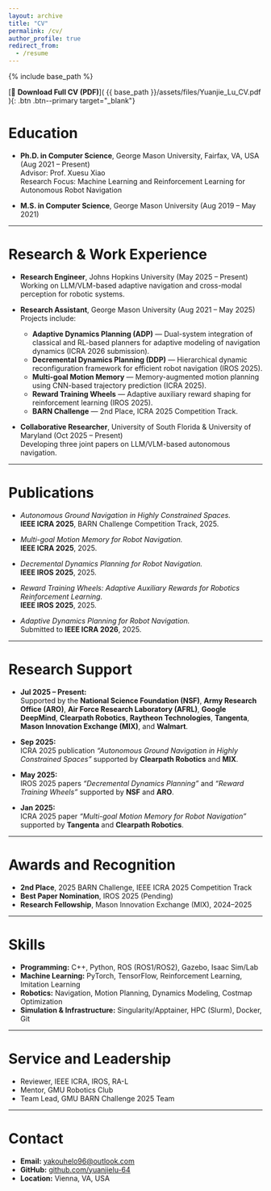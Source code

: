 ```yaml
---
layout: archive
title: "CV"
permalink: /cv/
author_profile: true
redirect_from:
  - /resume
---
```


{% include base_path %}

[📄 **Download Full CV (PDF)**]( {{ base_path }}/assets/files/Yuanjie_Lu_CV.pdf ){: .btn .btn--primary target="_blank"}

# Education
- **Ph.D. in Computer Science**, George Mason University, Fairfax, VA, USA (Aug 2021 – Present)  
  Advisor: Prof. Xuesu Xiao  
  Research Focus: Machine Learning and Reinforcement Learning for Autonomous Robot Navigation

- **M.S. in Computer Science**, George Mason University (Aug 2019 – May 2021)

---

# Research & Work Experience

- **Research Engineer**, Johns Hopkins University (May 2025 – Present)  
  Working on LLM/VLM-based adaptive navigation and cross-modal perception for robotic systems.

- **Research Assistant**, George Mason University (Aug 2021 – May 2025)  
  Projects include:
  - **Adaptive Dynamics Planning (ADP)** — Dual-system integration of classical and RL-based planners for adaptive modeling of navigation dynamics (ICRA 2026 submission).  
  - **Decremental Dynamics Planning (DDP)** — Hierarchical dynamic reconfiguration framework for efficient robot navigation (IROS 2025).  
  - **Multi-goal Motion Memory** — Memory-augmented motion planning using CNN-based trajectory prediction (ICRA 2025).  
  - **Reward Training Wheels** — Adaptive auxiliary reward shaping for reinforcement learning (IROS 2025).  
  - **BARN Challenge** — 2nd Place, ICRA 2025 Competition Track.

- **Collaborative Researcher**, University of South Florida & University of Maryland (Oct 2025 – Present)  
  Developing three joint papers on LLM/VLM-based autonomous navigation.

---

# Publications

- *Autonomous Ground Navigation in Highly Constrained Spaces.*  
  **IEEE ICRA 2025**, BARN Challenge Competition Track, 2025.

- *Multi-goal Motion Memory for Robot Navigation.*  
  **IEEE ICRA 2025**, 2025.

- *Decremental Dynamics Planning for Robot Navigation.*  
  **IEEE IROS 2025**, 2025.

- *Reward Training Wheels: Adaptive Auxiliary Rewards for Robotics Reinforcement Learning.*  
  **IEEE IROS 2025**, 2025.

- *Adaptive Dynamics Planning for Robot Navigation.*  
  Submitted to **IEEE ICRA 2026**, 2025.

---

# Research Support

- **Jul 2025 – Present:**  
  Supported by the **National Science Foundation (NSF)**, **Army Research Office (ARO)**, **Air Force Research Laboratory (AFRL)**, **Google DeepMind**, **Clearpath Robotics**, **Raytheon Technologies**, **Tangenta**, **Mason Innovation Exchange (MIX)**, and **Walmart**.

- **Sep 2025:**  
  ICRA 2025 publication *“Autonomous Ground Navigation in Highly Constrained Spaces”* supported by **Clearpath Robotics** and **MIX**.

- **May 2025:**  
  IROS 2025 papers *“Decremental Dynamics Planning”* and *“Reward Training Wheels”* supported by **NSF** and **ARO**.

- **Jan 2025:**  
  ICRA 2025 paper *“Multi-goal Motion Memory for Robot Navigation”* supported by **Tangenta** and **Clearpath Robotics**.

---

# Awards and Recognition

- **2nd Place**, 2025 BARN Challenge, IEEE ICRA 2025 Competition Track  
- **Best Paper Nomination**, IROS 2025 (Pending)  
- **Research Fellowship**, Mason Innovation Exchange (MIX), 2024–2025  

---

# Skills

- **Programming:** C++, Python, ROS (ROS1/ROS2), Gazebo, Isaac Sim/Lab  
- **Machine Learning:** PyTorch, TensorFlow, Reinforcement Learning, Imitation Learning  
- **Robotics:** Navigation, Motion Planning, Dynamics Modeling, Costmap Optimization  
- **Simulation & Infrastructure:** Singularity/Apptainer, HPC (Slurm), Docker, Git  

---

# Service and Leadership

- Reviewer, IEEE ICRA, IROS, RA-L  
- Mentor, GMU Robotics Club  
- Team Lead, GMU BARN Challenge 2025 Team  

---

# Contact

- **Email:** yakouhelo96@outlook.com  
- **GitHub:** [github.com/yuanjielu-64](https://github.com/yuanjielu-64)  
- **Location:** Vienna, VA, USA
